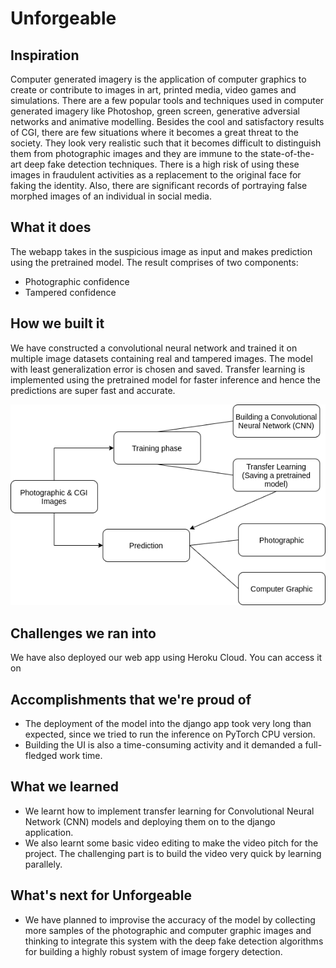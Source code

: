 # Unforgeable

## Inspiration
Computer generated imagery is the application of computer graphics to create or contribute to images in art, printed media, video games and simulations. There are a few popular tools and techniques used in computer generated imagery like Photoshop, green screen, generative adversial networks and animative modelling. Besides the cool and satisfactory results of CGI, there are few situations where it becomes a great threat to the society. They look very realistic such that it becomes difficult to distinguish them from photographic images and they are immune to the state-of-the-art deep fake detection techniques. There is a high risk of using these images in fraudulent activities as a replacement to the original face for faking the identity. Also, there are significant records of portraying false morphed images of an individual in social media.

## What it does
The webapp takes in the suspicious image as input and makes prediction using the pretrained model. The result comprises of two components:

- Photographic confidence
- Tampered confidence

## How we built it
We have constructed a convolutional neural network and trained it on multiple image datasets containing real and tampered images. The model with least generalization error is chosen and saved. Transfer learning is implemented using the pretrained model for faster inference and hence the predictions are super fast and accurate.

![alt text](https://github.com/Xavier-Alfred/Unforgeable/blob/main/133894966-24704241-968e-4240-a12d-a5bc8685512e.png)

## Challenges we ran into
We have also deployed our web app using Heroku Cloud. You can access it on

## Accomplishments that we're proud of
- The deployment of the model into the django app took very long than expected, since we tried to run the inference on PyTorch CPU version.
- Building the UI is also a time-consuming activity and it demanded a full-fledged work time.

## What we learned
- We learnt how to implement transfer learning for Convolutional Neural Network (CNN) models and deploying them on to the django application.
- We also learnt some basic video editing to make the video pitch for the project. The challenging part is to build the video very quick by learning parallely.

## What's next for  Unforgeable
- We have planned to improvise the accuracy of the model by collecting more samples of the photographic and computer graphic images and thinking to integrate this system with the deep fake detection algorithms for building a highly robust system of image forgery detection.
